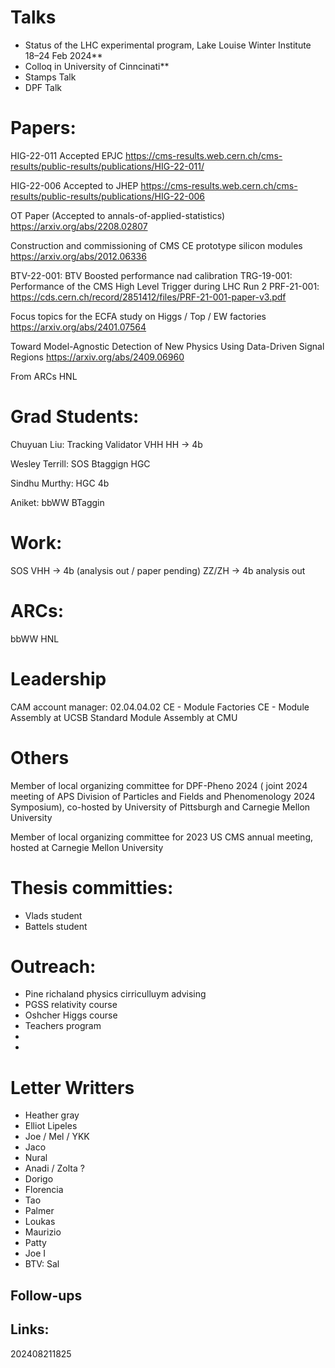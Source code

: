 
# Talks
- Status of the LHC experimental program, Lake Louise Winter Institute 18–24 Feb 2024**
- Colloq in University of Cinncinati**
- Stamps Talk 
-  DPF Talk

  
# Papers:

HIG-22-011 Accepted EPJC
https://cms-results.web.cern.ch/cms-results/public-results/publications/HIG-22-011/

HIG-22-006 Accepted to JHEP
https://cms-results.web.cern.ch/cms-results/public-results/publications/HIG-22-006

OT Paper (Accepted to annals-of-applied-statistics)
https://arxiv.org/abs/2208.02807


Construction and commissioning of CMS CE prototype silicon modules
https://arxiv.org/abs/2012.06336

BTV-22-001: BTV Boosted performance nad calibration
TRG-19-001: Performance of the CMS High Level Trigger during LHC Run 2
PRF-21-001: 
https://cds.cern.ch/record/2851412/files/PRF-21-001-paper-v3.pdf

Focus topics for the ECFA study on Higgs / Top / EW factories
https://arxiv.org/abs/2401.07564

Toward Model-Agnostic Detection of New Physics Using Data-Driven Signal Regions
https://arxiv.org/abs/2409.06960

From ARCs
  HNL
# Grad Students:

Chuyuan Liu: Tracking Validator
		    VHH
			HH -> 4b


Wesley Terrill:  SOS
       		Btaggign
			 HGC

Sindhu Murthy:   HGC
       		  4b


Aniket: bbWW
		BTaggin

# Work:

SOS 
VHH -> 4b (analysis out / paper pending)
ZZ/ZH -> 4b analysis out

# ARCs:
  bbWW
  HNL
# Leadership
CAM account manager: 02.04.04.02 CE - Module Factories CE - Module Assembly at UCSB Standard Module Assembly at CMU


# Others
Member of local organizing committee for DPF-Pheno 2024 ( joint 2024 meeting of APS Division of Particles and Fields and Phenomenology 2024 Symposium), co-hosted by University of Pittsburgh and Carnegie Mellon University

Member of local organizing committee for 2023 US CMS annual meeting, hosted at Carnegie Mellon University

# Thesis committies:
  - Vlads student
  - Battels student


# Outreach:

- Pine richaland physics cirriculluym advising
- PGSS relativity course
- Oshcher Higgs course
- Teachers program
- 
- 


  
# Letter Writters
- Heather gray
- Elliot Lipeles 
- Joe / Mel / YKK
- Jaco 
- Nural 
- Anadi / Zolta ? 
- Dorigo 
- Florencia 
- Tao
- Palmer
- Loukas
- Maurizio 
- Patty
- Joe I
- BTV: Sal 
  



## Follow-ups


## Links: 



202408211825




